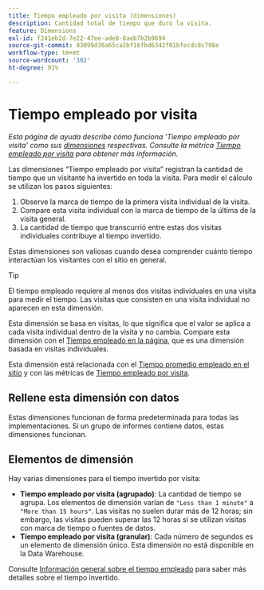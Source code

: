 ```yaml
---
title: Tiempo empleado por visita (dimensiones)
description: Cantidad total de tiempo que duró la visita.
feature: Dimensions
exl-id: f241eb2d-7e22-47ee-ade8-8aeb7b2b9694
source-git-commit: 93099d36a65ca2bf16fbd6342f01bfecdc8c798e
workflow-type: tm+mt
source-wordcount: '302'
ht-degree: 91%

---
```


# Tiempo empleado por visita

*Esta página de ayuda describe cómo funciona &#39;Tiempo empleado por visita&#39; como sus [dimensiones](overview.md) respectivas. Consulte la métrica [Tiempo empleado por visita](../metrics/time-spent-per-visit.md) para obtener más información.*

Las dimensiones “Tiempo empleado por visita” registran la cantidad de tiempo que un visitante ha invertido en toda la visita. Para medir el cálculo se utilizan los pasos siguientes:

1. Observe la marca de tiempo de la primera visita individual de la visita.
2. Compare esta visita individual con la marca de tiempo de la última de la visita general.
3. La cantidad de tiempo que transcurrió entre estas dos visitas individuales contribuye al tiempo invertido.

Estas dimensiones son valiosas cuando desea comprender cuánto tiempo interactúan los visitantes con el sitio en general.

>[!TIP]
>
>El tiempo empleado requiere al menos dos visitas individuales en una visita para medir el tiempo. Las visitas que consisten en una visita individual no aparecen en esta dimensión.

Esta dimensión se basa en visitas, lo que significa que el valor se aplica a cada visita individual dentro de la visita y no cambia. Compare esta dimensión con el [Tiempo empleado en la página](time-spent-on-page.md), que es una dimensión basada en visitas individuales.

Esta dimensión está relacionada con el [Tiempo promedio empleado en el sitio](../metrics/average-time-on-site.md) y con las métricas de [Tiempo empleado por visita](../metrics/time-spent-per-visit.md).

## Rellene esta dimensión con datos

Estas dimensiones funcionan de forma predeterminada para todas las implementaciones. Si un grupo de informes contiene datos, estas dimensiones funcionan.

## Elementos de dimensión

Hay varias dimensiones para el tiempo invertido por visita:

* **Tiempo empleado por visita (agrupado)**: La cantidad de tiempo se agrupa. Los elementos de dimensión varían de `"Less than 1 minute"` a `"More than 15 hours"`. Las visitas no suelen durar más de 12 horas; sin embargo, las visitas pueden superar las 12 horas si se utilizan visitas con marca de tiempo o fuentes de datos.
* **Tiempo empleado por visita (granular)**: Cada número de segundos es un elemento de dimensión único. Esta dimensión no está disponible en la Data Warehouse.

Consulte [Información general sobre el tiempo empleado](../metrics/time-spent.md) para saber más detalles sobre el tiempo invertido.
